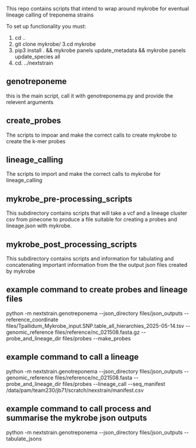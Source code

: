This repo contains scripts that intend to wrap around mykrobe for eventual lineage calling of treponema strains

To set up functionality you must: 
1. cd ..
2. git clone mykrobe/
3.cd mykrobe
4. pip3 install . && mykrobe panels update_metadata && mykrobe panels update_species all
5. cd. ../nextstrain


## genotreponeme
this is the main script, call it with genotreponema.py and provide the relevent arguments

## create_probes
The scripts to impoar and make the correct calls to create mykrobe to create the k-mer probes

## lineage_calling
The scripts to import and make the correct calls to mykrobe for lineage_calling

## mykrobe_pre-processing_scripts
This subdirectory contains scripts that will take a vcf and a lineage cluster csv from pinecone to produce a file suitable for creating a probes and lineage.json with mykrobe.

## mykrobe_post_processing_scripts
This subdirectory contains scripts and information for tabulating and concatenating important information from the the output json files created by mykrobe 

## example command to create probes and lineage files

python -m nextstrain.genotreponema --json_directory files/json_outputs --reference_coordinate files/Tpallidum_Mykrobe_input.SNP.table_all_hierarchies_2025-05-14.tsv --genomic_reference files/reference/nc_021508.fasta.gz --probe_and_lineage_dir files/probes --make_probes

## example command to call a lineage

python -m nextstrain.genotreponema --json_directory files/json_outputs --genomic_reference files/reference/nc_021508.fasta --probe_and_lineage_dir files/probes --lineage_call --seq_manifest /data/pam/team230/jb71/scratch/nexstrain/manifest.csv

## example command to call process and summarise the mykrobe json outputs
python -m nextstrain.genotreponema --json_directory files/json_outputs --tabulate_jsons 